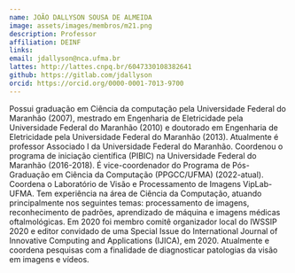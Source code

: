 ```yaml
---
name: JOÃO DALLYSON SOUSA DE ALMEIDA
image: assets/images/membros/m21.png
description: Professor
affiliation: DEINF
links:
email: jdallyson@nca.ufma.br
lattes: http://lattes.cnpq.br/6047330108382641
github: https://gitlab.com/jdallyson
orcid: https://orcid.org/0000-0001-7013-9700
---
```



Possui graduação em Ciência da computação pela Universidade Federal do Maranhão (2007), mestrado em Engenharia de Eletricidade pela Universidade Federal do Maranhão (2010) e doutorado em Engenharia de Eletricidade pela Universidade Federal do Maranhão (2013). Atualmente é professor Associado I da Universidade Federal do Maranhão. Coordenou o programa de iniciação científica (PIBIC) na Universidade Federal do Maranhão (2016-2018). É vice-coordenador do Programa de Pós-Graduação em Ciência da Computação (PPGCC/UFMA) (2022-atual). Coordena o Laboratório de Visão e Processamento de Imagens VipLab-UFMA. Tem experiência na área de Ciência da Computação, atuando principalmente nos seguintes temas: processamento de imagens, reconhecimento de padrões, aprendizado de máquina e imagens médicas oftalmológicas. Em 2020 foi membro comitê organizador local do IWSSIP 2020 e editor convidado de uma Special Issue do International Journal of Innovative Computing and Applications (IJICA), em 2020. Atualmente e coordena pesquisas com a finalidade de diagnosticar patologias da visão em imagens e vídeos.